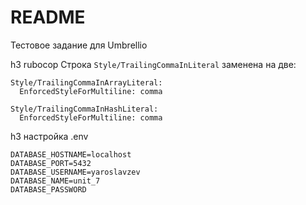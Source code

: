 # README

Тестовое задание для Umbrellio


h3 rubocop
Строка `Style/TrailingCommaInLiteral` заменена на две:

```
Style/TrailingCommaInArrayLiteral:
  EnforcedStyleForMultiline: comma

Style/TrailingCommaInHashLiteral:
  EnforcedStyleForMultiline: comma
```


h3 настройка .env
```
DATABASE_HOSTNAME=localhost
DATABASE_PORT=5432
DATABASE_USERNAME=yaroslavzev
DATABASE_NAME=unit_7
DATABASE_PASSWORD
```
